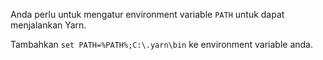 Anda perlu untuk mengatur environment variable `PATH` untuk dapat menjalankan Yarn.

Tambahkan `set PATH=%PATH%;C:\.yarn\bin` ke environment variable anda.